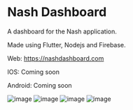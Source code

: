 # Nash Dashboard

A dashboard for the Nash application.

Made using Flutter, Nodejs and Firebase.

Web: https://nashdashboard.com

IOS: Coming soon

Android: Coming soon

![image](https://user-images.githubusercontent.com/52072762/133248815-db1c1a50-c28c-405d-b399-ac8e6e3e3ef9.png)
![image](https://user-images.githubusercontent.com/52072762/133248893-bc389876-99a3-4c12-9f84-a7fb1c57f367.png)
![image](https://user-images.githubusercontent.com/52072762/133248983-f7bc9cfe-0836-4bdd-99e2-717ddad386fb.png)
![image](https://user-images.githubusercontent.com/52072762/133249103-313ec5ad-a160-448e-b2be-b3496da634c7.png)

